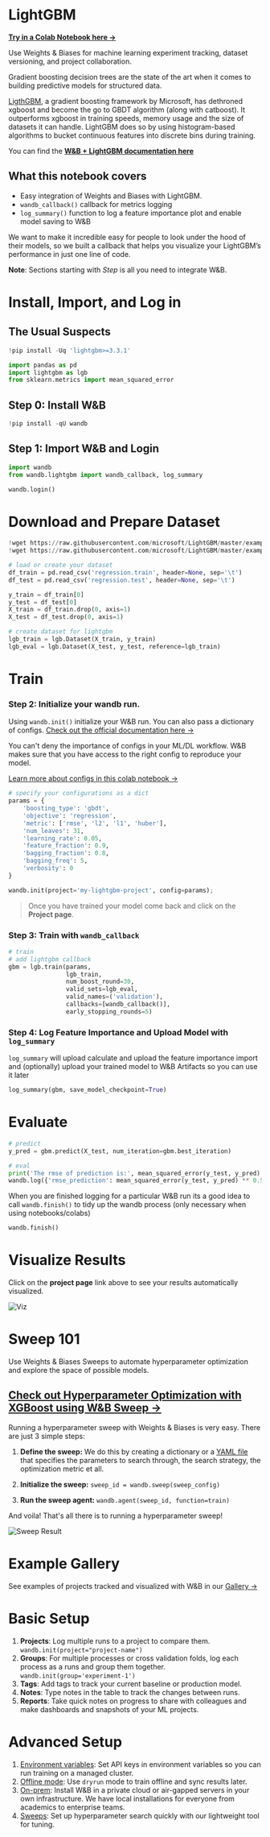 # LightGBM

[**Try in a Colab Notebook here →**](https://colab.research.google.com/github/wandb/examples/blob/master/colabs/boosting/Simple_LightGBM_Integration.ipynb)

Use Weights & Biases for machine learning experiment tracking, dataset versioning, and project collaboration.

Gradient boosting decision trees are the state of the art when it comes to building predictive models for structured data.

[LigthGBM](https://github.com/microsoft/LightGBM), a gradient boosting framework by Microsoft, has dethroned xgboost and become the go to GBDT algorithm (along with catboost). It outperforms xgboost in training speeds, memory usage and the size of datasets it can handle. LightGBM does so by using histogram-based algorithms to bucket continuous features into discrete bins during training.

You can find the **[W&B + LightGBM documentation here](https://docs.wandb.ai/guides/integrations/boosting)** 


## What this notebook covers
* Easy integration of Weights and Biases with LightGBM. 
* `wandb_callback()` callback for metrics logging
* `log_summary()` function to log a feature importance plot and enable model saving to W&B

We want to make it incredible easy for people to look under the hood of their models, so we built a callback that helps you visualize your LightGBM’s performance in just one line of code.

**Note**: Sections starting with _Step_ is all you need to integrate W&B.

# Install, Import, and Log in

## The Usual Suspects


```python
!pip install -Uq 'lightgbm>=3.3.1'
```


```python
import pandas as pd
import lightgbm as lgb
from sklearn.metrics import mean_squared_error
```

## Step 0: Install W&B


```python
!pip install -qU wandb
```

## Step 1: Import W&B and Login


```python
import wandb
from wandb.lightgbm import wandb_callback, log_summary

wandb.login()
```

# Download and Prepare Dataset



```python
!wget https://raw.githubusercontent.com/microsoft/LightGBM/master/examples/regression/regression.train -qq
!wget https://raw.githubusercontent.com/microsoft/LightGBM/master/examples/regression/regression.test -qq
```


```python
# load or create your dataset
df_train = pd.read_csv('regression.train', header=None, sep='\t')
df_test = pd.read_csv('regression.test', header=None, sep='\t')

y_train = df_train[0]
y_test = df_test[0]
X_train = df_train.drop(0, axis=1)
X_test = df_test.drop(0, axis=1)

# create dataset for lightgbm
lgb_train = lgb.Dataset(X_train, y_train)
lgb_eval = lgb.Dataset(X_test, y_test, reference=lgb_train)
```

# Train

### Step 2: Initialize your wandb run. 

Using `wandb.init()` initialize your W&B run. You can also pass a dictionary of configs. [Check out the official documentation here $\rightarrow$](https://docs.wandb.com/library/init)

You can't deny the importance of configs in your ML/DL workflow. W&B makes sure that you have access to the right config to reproduce your model. 

[Learn more about configs in this colab notebook $\rightarrow$](http://wandb.me/config-colab)


```python
# specify your configurations as a dict
params = {
    'boosting_type': 'gbdt',
    'objective': 'regression',
    'metric': ['rmse', 'l2', 'l1', 'huber'],
    'num_leaves': 31,
    'learning_rate': 0.05,
    'feature_fraction': 0.9,
    'bagging_fraction': 0.8,
    'bagging_freq': 5,
    'verbosity': 0
}

wandb.init(project='my-lightgbm-project', config=params);
```

> Once you have trained your model come back and click on the **Project page**.

### Step 3: Train with `wandb_callback`


```python
# train 
# add lightgbm callback
gbm = lgb.train(params,
                lgb_train,
                num_boost_round=30,
                valid_sets=lgb_eval,
                valid_names=('validation'),
                callbacks=[wandb_callback()],
                early_stopping_rounds=5)
```

### Step 4: Log Feature Importance and Upload Model with `log_summary`
`log_summary` will upload calculate and upload the feature importance import and (optionally) upload your trained model to W&B Artifacts so you can use it later


```python
log_summary(gbm, save_model_checkpoint=True)
```

# Evaluate


```python
# predict
y_pred = gbm.predict(X_test, num_iteration=gbm.best_iteration)

# eval
print('The rmse of prediction is:', mean_squared_error(y_test, y_pred) ** 0.5)
wandb.log({'rmse_prediction': mean_squared_error(y_test, y_pred) ** 0.5})
```

When you are finished logging for a particular W&B run its a good idea to call `wandb.finish()` to tidy up the wandb process (only necessary when using notebooks/colabs)


```python
wandb.finish()
```

# Visualize Results

Click on the **project page** link above to see your results automatically visualized.

<img src="https://imgur.com/S6lwSig.png" alt="Viz" />


# Sweep 101

Use Weights & Biases Sweeps to automate hyperparameter optimization and explore the space of possible models.

## [Check out Hyperparameter Optimization with XGBoost  using W&B Sweep $\rightarrow$](http://wandb.me/xgb-colab)

Running a hyperparameter sweep with Weights & Biases is very easy. There are just 3 simple steps:

1. **Define the sweep:** We do this by creating a dictionary or a [YAML file](https://docs.wandb.com/library/sweeps/configuration) that specifies the parameters to search through, the search strategy, the optimization metric et all.

2. **Initialize the sweep:** 
`sweep_id = wandb.sweep(sweep_config)`

3. **Run the sweep agent:** 
`wandb.agent(sweep_id, function=train)`

And voila! That's all there is to running a hyperparameter sweep!

<img src="https://imgur.com/SVtMfa2.png" alt="Sweep Result" />


# Example Gallery

See examples of projects tracked and visualized with W&B in our [Gallery →](https://app.wandb.ai/gallery)

# Basic Setup
1. **Projects**: Log multiple runs to a project to compare them. `wandb.init(project="project-name")`
2. **Groups**: For multiple processes or cross validation folds, log each process as a runs and group them together. `wandb.init(group='experiment-1')`
3. **Tags**: Add tags to track your current baseline or production model.
4. **Notes**: Type notes in the table to track the changes between runs.
5. **Reports**: Take quick notes on progress to share with colleagues and make dashboards and snapshots of your ML projects.

# Advanced Setup
1. [Environment variables](https://docs.wandb.com/library/environment-variables): Set API keys in environment variables so you can run training on a managed cluster.
2. [Offline mode](https://docs.wandb.com/library/technical-faq#can-i-run-wandb-offline): Use `dryrun` mode to train offline and sync results later.
3. [On-prem](https://docs.wandb.com/self-hosted): Install W&B in a private cloud or air-gapped servers in your own infrastructure. We have local installations for everyone from academics to enterprise teams.
4. [Sweeps](https://docs.wandb.com/sweeps): Set up hyperparameter search quickly with our lightweight tool for tuning.
